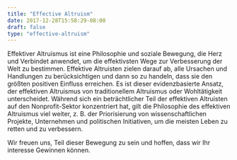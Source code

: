 ```yaml
---
title: "Effective Altruism"
date: 2017-12-28T15:58:29-08:00
draft: false
type: "effective-altruism"
---
```


Effektiver Altruismus ist eine Philosophie und soziale Bewegung, die Herz und Verbindet anwendet, um die effektivsten Wege zur Verbesserung der Welt zu bestimmen. Effektive Altruisten zielen darauf ab, alle Ursachen und Handlungen zu berücksichtigen und dann so zu handeln, dass sie den größten positiven Einfluss erreichen. Es ist dieser evidenzbasierte Ansatz, der effektiven Altruismus von traditionellem Altruismus oder Wohltätigkeit unterscheidet. Während sich ein beträchtlicher Teil der effektiven Altruisten auf den Nonprofit-Sektor konzentriert hat, gilt die Philosophie des effektiven Altruismus viel weiter, z. B. der Priorisierung von wissenschaftlichen Projekte, Unternehmen und politischen Initiativen, um die meisten Leben zu retten und zu verbessern.

Wir freuen uns, Teil dieser Bewegung zu sein und hoffen, dass wir Ihr interesse Gewinnen können.
